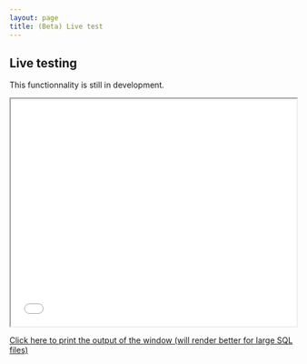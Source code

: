 ```yaml
---
layout: page
title: (Beta) Live test
---
```


## Live testing

This functionnality is still in development.


<iframe src="iframe.html" width="100%" height="400px" id="doteur" name="doteur" ></iframe>

<a href="javascript:window.frames['doteur'].focus(); window.frames['doteur'].print();">Click here to print the output of the window (will render better for large SQL files)</a>

